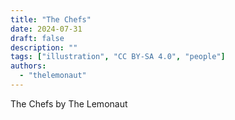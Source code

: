 ```yaml
---
title: "The Chefs"
date: 2024-07-31
draft: false
description: ""
tags: ["illustration", "CC BY-SA 4.0", "people"]
authors:
  - "thelemonaut"
---
```




The Chefs by The Lemonaut


